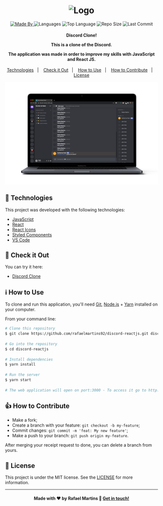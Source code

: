 <h1 align="center">
    <img alt="Logo" src="https://ik.imagekit.io/rafaelmartins/README/react_fP5N7QmkJ.png" />
    <br>
</h1>

<p align="center">
  <a href="https://www.linkedin.com/in/rafael-martins92/">
  <img alt="Made By" src="https://img.shields.io/static/v1?label=Made%20By&message=Rafael%20Martins&color=orange&style=for-the-badge">
	</a>
  
  <img alt="Languages" src="https://img.shields.io/github/languages/count/rafaelmartins92/discord-reactjs?style=for-the-badge">
  
  <img alt="Top Language" src="https://img.shields.io/github/languages/top/rafaelmartins92/discord-reactjs?style=for-the-badge">
  
  <img alt="Repo Size" src="https://img.shields.io/github/repo-size/rafaelmartins92/discord-reactjs?style=for-the-badge">
  
  <img alt="Last Commit" src="https://img.shields.io/github/last-commit/rafaelmartins92/discord-reactjs?style=for-the-badge">
</p>

<h4 align="center">
  <p>Discord Clone!</p>
  
  <p>This is a clone of the Discord.</p>

  <p>The application was made in order to improve my skills with JavaScript and React JS.</p>
</h4>


<p align="center">
  <a href="#rocket-technologies">Technologies</a>&nbsp;&nbsp;&nbsp;|&nbsp;&nbsp;&nbsp;
  <a href="#eyes-check-it-out">Check it Out</a>&nbsp;&nbsp;&nbsp;|&nbsp;&nbsp;&nbsp;
  <a href="#information_source-how-to-use">How to Use</a>&nbsp;&nbsp;&nbsp;|&nbsp;&nbsp;&nbsp;
  <a href="#thumbsup-how-to-contribute">How to Contribute</a>&nbsp;&nbsp;&nbsp;|&nbsp;&nbsp;&nbsp;
  <a href="#memo-license">License</a>
</p>

<p align="center">
  <img alt="Scene" src="public/portfolio-scene---clone-discord@2x.png">
</p>

## :rocket: Technologies

This project was developed with the following technologies:

-  [JavaScript](https://developer.mozilla.org/pt-BR/docs/Web/JavaScript)
-  [React](https://reactjs.org/docs/getting-started.html)
-  [React Icons](https://react-icons.github.io/react-icons/)
-  [Styled Components](https://styled-components.com/)
-  [VS Code][vc]

## :eyes: Check it Out

You can try it here:

-  [Discord Clone](https://discord-reactjs.netlify.app/)

## :information_source: How to Use

To clone and run this application, you'll need [Git](https://git-scm.com), [Node.js][nodejs] + [Yarn][yarn] installed on your computer.

From your command line:

```bash
# Clone this repository
$ git clone https://github.com/rafaelmartins92/discord-reactjs.git discord-reactjs

# Go into the repository
$ cd discord-reactjs

# Install dependencies
$ yarn install

# Run the server
$ yarn start

# The web application will open on port:3000 - To access it go to http://localhost:3000 
```

## :thumbsup: How to Contribute

-  Make a fork;
-  Create a branch with your feature: `git checkout -b my-feature`;
-  Commit changes: `git commit -m 'feat: My new feature'`;
-  Make a push to your branch: `git push origin my-feature`.

After merging your receipt request to done, you can delete a branch from yours.

## :memo: License
This project is under the MIT license. See the [LICENSE](https://github.com/rafaelmartins92/discord-reactjs/blob/master/LICENSE) for more information.

---
<h4 align="center">
    Made with ♥ by Rafael Martins 👋 <a href="https://www.linkedin.com/in/rafael-martins92/" target="_blank">Get in touch!</a>
</h4>

[nodejs]: https://nodejs.org/
[yarn]: https://yarnpkg.com/
[git]: https://git-scm.com
[vc]: https://code.visualstudio.com/